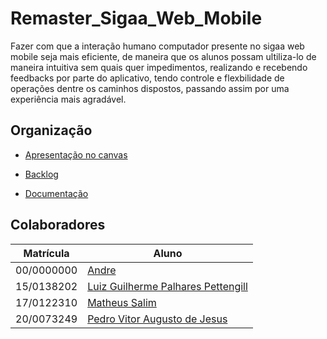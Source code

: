 # Remaster_Sigaa_Web_Mobile

Fazer com que a interação humano computador presente no sigaa web mobile seja mais eficiente, de maneira que os alunos possam ultiliza-lo de maneira intuitiva sem quais quer impedimentos, realizando e recebendo feedbacks por parte do aplicativo, tendo controle e flexbilidade de operações dentre os caminhos dispostos, passando assim por uma experiência mais agradável.


## Organização

- [Apresentação no canvas](https://www.canva.com/design/DAFEbzFUTfU/kV6DxPYuZHwM3o5jq7tz5w/view?utm_content=DAFEbzFUTfU&utm_campaign=designshare&utm_medium=link2&utm_source=sharebutton)

- [Backlog](https://github.com/Peedrooo/Remaster_Sigaa_Web_Mobile/wiki/Product-backlog)

- [Documentação](https://github.com/Peedrooo/Remaster_Sigaa_Web_Mobile)

## Colaboradores

| Matrícula | Aluno |
| -- | -- |
| 00/0000000 | [Andre](https://github.com/andremralves) |
| 15/0138202 | [Luiz Guilherme Palhares Pettengill](https://github.com/luizpettengill)
| 17/0122310 | [Matheus Salim](https://github.com/matheussalimdeoliveira) |
| 20/0073249 | [Pedro Vitor Augusto de Jesus](https://github.com/Peedrooo) |
